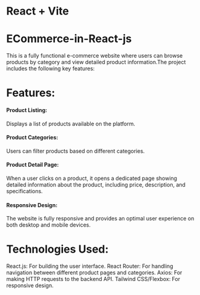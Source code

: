 # React + Vite
# ECommerce-in-React-js
This is a fully functional e-commerce website where users can browse products by category and view detailed product information.The project includes the following key features:

<h1>Features:</h1>
<h4>Product Listing:</h4> Displays a list of products available on the platform.
<h4>Product Categories:</h4> Users can filter products based on different categories.
<h4>Product Detail Page:</h4> When a user clicks on a product, it opens a dedicated page showing detailed information about the product, including price, description, and specifications.
<h4>Responsive Design:</h4> The website is fully responsive and provides an optimal user experience on both desktop and mobile devices.
<h1>Technologies Used:</h1>
React.js: For building the user interface.
React Router: For handling navigation between different product pages and categories.
Axios: For making HTTP requests to the backend API.
Tailwind CSS/Flexbox: For responsive design.

